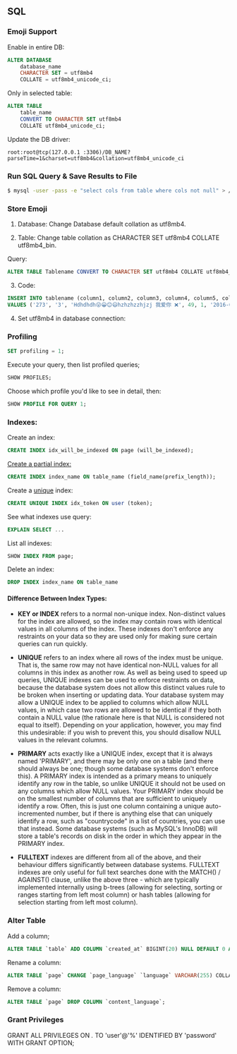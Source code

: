 ## SQL

### Emoji Support

Enable in entire DB:

```sql
ALTER DATABASE
    database_name
    CHARACTER SET = utf8mb4
    COLLATE = utf8mb4_unicode_ci;
```

Only in selected table:

```sql
ALTER TABLE
    table_name
    CONVERT TO CHARACTER SET utf8mb4
    COLLATE utf8mb4_unicode_ci;
```

Update the DB driver: 

```
root:root@tcp(127.0.0.1 :3306)/DB_NAME?parseTime=1&charset=utf8mb4&collation=utf8mb4_unicode_ci
```

### Run SQL Query & Save Results to File

```bash
$ mysql -user -pass -e "select cols from table where cols not null" > /tmp/output
```

### Store Emoji

1) Database: Change Database default collation as utf8mb4.

2) Table: Change table collation as CHARACTER SET utf8mb4 COLLATE utf8mb4_bin.

Query:

```sql
ALTER TABLE Tablename CONVERT TO CHARACTER SET utf8mb4 COLLATE utf8mb4_bin
```

3) Code:

```sql
INSERT INTO tablename (column1, column2, column3, column4, column5, column6, column7)
VALUES ('273', '3', 'Hdhdhdh😜😀😊😃hzhzhzzhjzj 我爱你 ❌', 49, 1, '2016-09-13 08:02:29', '2016-09-13 08:02:29')
```

4) Set utf8mb4 in database connection:


### Profiling

```sql
SET profiling = 1;
```

Execute your query, then list profiled queries;

```sql
SHOW PROFILES;
```

Choose which profile you'd like to see in detail, then:

```sql
SHOW PROFILE FOR QUERY 1;
```

### Indexes:

Create an index:

```sql
CREATE INDEX idx_will_be_indexed ON page (will_be_indexed);
```

[Create a partial index:](https://www.databasejournal.com/features/mysql/article.php/3840606/Maximizing-Query-Performance-through-Column-Indexing-in-MySQL.htm)

```sql
CREATE INDEX index_name ON table_name (field_name(prefix_length));
```

Create a [unique](https://stackoverflow.com/questions/707874/differences-between-index-primary-unique-fulltext-in-mysql) index:

```sql
CREATE UNIQUE INDEX idx_token ON user (token);
```

See what indexes use query:

```sql
EXPLAIN SELECT ...
```

List all indexes:

```sql
SHOW INDEX FROM page;
```

Delete an index:

```sql
DROP INDEX index_name ON table_name
```

#### Difference Between Index Types:

* **KEY or INDEX** refers to a normal non-unique index. Non-distinct values for the index are allowed, so the index may contain rows with identical values in all columns of the index. These indexes don't enforce any restraints on your data so they are used only for making sure certain queries can run quickly.

* **UNIQUE** refers to an index where all rows of the index must be unique. That is, the same row may not have identical non-NULL values for all columns in this index as another row. As well as being used to speed up queries, UNIQUE indexes can be used to enforce restraints on data, because the database system does not allow this distinct values rule to be broken when inserting or updating data. Your database system may allow a UNIQUE index to be applied to columns which allow NULL values, in which case two rows are allowed to be identical if they both contain a NULL value (the rationale here is that NULL is considered not equal to itself). Depending on your application, however, you may find this undesirable: if you wish to prevent this, you should disallow NULL values in the relevant columns.

* **PRIMARY** acts exactly like a UNIQUE index, except that it is always named 'PRIMARY', and there may be only one on a table (and there should always be one; though some database systems don't enforce this). A PRIMARY index is intended as a primary means to uniquely identify any row in the table, so unlike UNIQUE it should not be used on any columns which allow NULL values. Your PRIMARY index should be on the smallest number of columns that are sufficient to uniquely identify a row. Often, this is just one column containing a unique auto-incremented number, but if there is anything else that can uniquely identify a row, such as "countrycode" in a list of countries, you can use that instead. Some database systems (such as MySQL's InnoDB) will store a table's records on disk in the order in which they appear in the PRIMARY index.

* **FULLTEXT** indexes are different from all of the above, and their behaviour differs significantly between database systems. FULLTEXT indexes are only useful for full text searches done with the MATCH() / AGAINST() clause, unlike the above three - which are typically implemented internally using b-trees (allowing for selecting, sorting or ranges starting from left most column) or hash tables (allowing for selection starting from left most column).

### Alter Table

Add a column;

```sql
ALTER TABLE `table` ADD COLUMN `created_at` BIGINT(20) NULL DEFAULT 0 AFTER `page_id`;
```

Rename a column:

```sql
ALTER TABLE `page` CHANGE `page_language` `language` VARCHAR(255) COLLATE utf8mb4_unicode_ci;
```

Remove a column:

```sql
ALTER TABLE `page` DROP COLUMN `content_language`;
```

### Grant Privileges

GRANT ALL PRIVILEGES ON *.* TO 'user'@'%' IDENTIFIED BY 'password' WITH GRANT OPTION;
